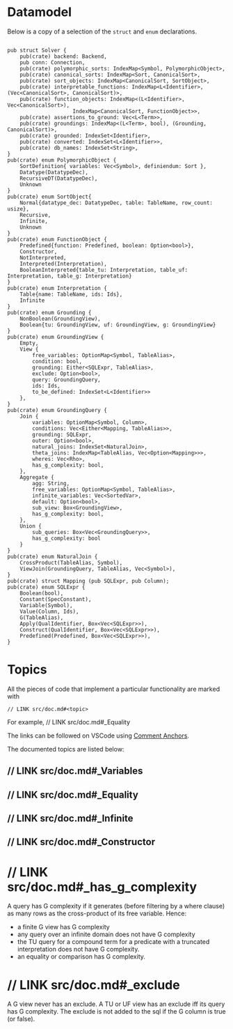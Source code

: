 # Datamodel

Below is a copy of a selection of the `struct` and `enum` declarations.

```

pub struct Solver {
    pub(crate) backend: Backend,
    pub conn: Connection,
    pub(crate) polymorphic_sorts: IndexMap<Symbol, PolymorphicObject>,
    pub(crate) canonical_sorts: IndexMap<Sort, CanonicalSort>,
    pub(crate) sort_objects: IndexMap<CanonicalSort, SortObject>,
    pub(crate) interpretable_functions: IndexMap<L<Identifier>, (Vec<CanonicalSort>, CanonicalSort)>,
    pub(crate) function_objects: IndexMap<(L<Identifier>, Vec<CanonicalSort>),
				     IndexMap<CanonicalSort, FunctionObject>>,
    pub(crate) assertions_to_ground: Vec<L<Term>>,
    pub(crate) groundings: IndexMap<(L<Term>, bool), (Grounding, CanonicalSort)>,
    pub(crate) grounded: IndexSet<Identifier>,
    pub(crate) converted: IndexSet<L<Identifier>>,
    pub(crate) db_names: IndexSet<String>,
}
pub(crate) enum PolymorphicObject {
    SortDefinition{ variables: Vec<Symbol>, definiendum: Sort },
    Datatype(DatatypeDec),
    RecursiveDT(DatatypeDec),
    Unknown
}
pub(crate) enum SortObject{
    Normal{datatype_dec: DatatypeDec, table: TableName, row_count: usize},
    Recursive,
    Infinite,
    Unknown
}
pub(crate) enum FunctionObject {
    Predefined{function: Predefined, boolean: Option<bool>},
    Constructor,
    NotInterpreted,
    Interpreted(Interpretation),
    BooleanInterpreted{table_tu: Interpretation, table_uf: Interpretation, table_g: Interpretation}
}
pub(crate) enum Interpretation {
    Table{name: TableName, ids: Ids},
    Infinite
}
pub(crate) enum Grounding {
    NonBoolean(GroundingView),
    Boolean{tu: GroundingView, uf: GroundingView, g: GroundingView}
}
pub(crate) enum GroundingView {
    Empty,
    View {
        free_variables: OptionMap<Symbol, TableAlias>,
        condition: bool,
        grounding: Either<SQLExpr, TableAlias>,
        exclude: Option<bool>,
        query: GroundingQuery,
        ids: Ids,
        to_be_defined: IndexSet<L<Identifier>>
    },
}
pub(crate) enum GroundingQuery {
    Join {
        variables: OptionMap<Symbol, Column>,
        conditions: Vec<Either<Mapping, TableAlias>>,
        grounding: SQLExpr,
        outer: Option<bool>,
        natural_joins: IndexSet<NaturalJoin>,
        theta_joins: IndexMap<TableAlias, Vec<Option<Mapping>>>,
        wheres: Vec<Rho>,
        has_g_complexity: bool,
    },
    Aggregate {
        agg: String,
        free_variables: OptionMap<Symbol, TableAlias>,
        infinite_variables: Vec<SortedVar>,
        default: Option<bool>,
        sub_view: Box<GroundingView>,
        has_g_complexity: bool,
    },
    Union {
        sub_queries: Box<Vec<GroundingQuery>>,
        has_g_complexity: bool
    }
}
pub(crate) enum NaturalJoin {
    CrossProduct(TableAlias, Symbol),
    ViewJoin(GroundingQuery, TableAlias, Vec<Symbol>),
}
pub(crate) struct Mapping (pub SQLExpr, pub Column);
pub(crate) enum SQLExpr {
    Boolean(bool),
    Constant(SpecConstant),
    Variable(Symbol),
    Value(Column, Ids),
    G(TableAlias),
    Apply(QualIdentifier, Box<Vec<SQLExpr>>),
    Construct(QualIdentifier, Box<Vec<SQLExpr>>),
    Predefined(Predefined, Box<Vec<SQLExpr>>),
}
```

# Topics

All the pieces of code that implement a particular functionality are marked with

```
// LINK src/doc.md#<topic>
```

For example, // LINK src/doc.md#_Equality

The links can be followed on VSCode using [Comment Anchors](https://marketplace.visualstudio.com/items?itemName=ExodiusStudios.comment-anchors).

The documented topics are listed below:

## // LINK src/doc.md#_Variables

## // LINK src/doc.md#_Equality

## // LINK src/doc.md#_Infinite

## // LINK src/doc.md#_Constructor

# // LINK src/doc.md#_has_g_complexity

A query has G complexity if it generates (before filtering by a where clause) as many rows as the cross-product of its free variable.
Hence:

* a finite G view has G complexity
* any query over an infinite domain does not have G complexity
* the TU query for a compound term for a predicate with a truncated interpretation does not have G complexity.
* an equality or comparison has G complexity.

# // LINK src/doc.md#_exclude

A G view never has an exclude.
A TU or UF view has an exclude iff its query has G complexity.
The exclude is not added to the sql if the G column is true (or false).
